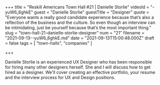 +++
title = "Reskill Americans Town Hall #21 | Danielle Storlie"
videoId = "-yuW6_6ghkE"
guest = "Danielle Storlie"
guestTitle = "Designer"
quote = "Everyone wants a really good candidate experience because that’s also a reflection of the business and the culture. So even though an interview can be intimidating, just be yourself because that’s the most important thing."
slug = "town-hall-21-danielle-storlie-designer"
num = "21"
filename = "2021-09-13--yuW6_6ghkE.md"
date = "2021-09-13T15:00:48.000Z"
draft = false
tags = [ "town-halls", "companies" ]

+++

Danielle Storlie is an experienced UX Designer who has been responsible for hiring many other designers herself.  She and I will discuss how to get hired as a designer.  We'll cover creating an effective portfolio, your resume and the interview process for UX and Design positions.

